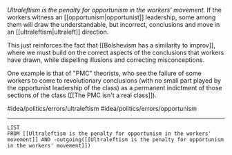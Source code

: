 *Ultraleftism is the penalty for opportunism in the workers' movement.* If the workers witness an [[opportunism|opportunist]] leadership, some among them will draw the understandable, but incorrect, conclusions and move in an [[ultraleftism|ultraleft]] direction. 

This just reinforces the fact that [[Bolshevism has a similarity to improv]], where we must build on the correct aspects of the conclusions that workers have drawn, while dispelling illusions and correcting misconceptions.

One example is that of "PMC" theorists, who see the failure of some workers to come to revolutionary conclusions (with no small part played by the opportunist leadership of the class) as a permanent indictment of those sections of the class ([[The PMC isn't a real class]]). 

#idea/politics/errors/ultraleftism 
#idea/politics/errors/opportunism

---
```dataview
LIST
FROM [[Ultraleftism is the penalty for opportunism in the workers' movement]] AND -outgoing([[Ultraleftism is the penalty for opportunism in the workers' movement]])
```